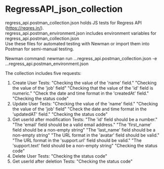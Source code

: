 # RegressAPI_json_collection
regress_api.postman_collection.json holds JS tests for Regress API (https://reqres.in/).  
regress_api.postman_environment.json includes environment variables for regress_api.postman_collection.json  
Use these files for automated testing with Newman or import them into Postman for semi-manual testing.

Newman command: newman run ...regress_api.postman_collection.json -e ...regress_api.postman_environment.json

The collection includes five requests:
1. Create User
   Tests: "Checking the value of the 'name' field."
          "Checking the value of the 'job' field"
          "Checking that the value of the 'id' field is numeric."
          "Check the date and time format in the 'createdAt' field."
          "Checking the status code"
2. Update User
   Tests: "Checking the value of the 'name' field."
          "Checking the value of the 'job' field"
          "Check the date and time format in the 'updatedAT' field."
          "Checking the status code"
3. Get userId after modification
   Tests: "The 'id' field should be a number."
          "The 'email' field should be a valid email address."
          "The 'first_name' field should be a non-empty string"
          "The 'last_name' field should be a non-empty string"
          "The URL format in the 'avatar' field should be valid."
          "The URL format in the 'support.url' field should be valid."
          "The 'support.text' field should be a non-empty string"
          "Checking the status code"
4. Delete User
   Tests: "Checking the status code"
5. Get userId after deletion
   Tests: "Checking the status code"
   

